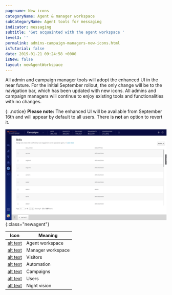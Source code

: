 ```yaml
---
pagename: New icons
categoryName: Agent & manager workspace
subCategoryName: Agent tools for messaging
indicator: messaging
subtitle: 'Get acquainted with the agent workspace '
level3: ''
permalink: admins-campaign-managers-new-icons.html
isTutorial: false
date: 2019-01-21 09:24:58 +0000
isNew: false
layout: newAgentWorkspace
---
```


All admin and campaign manager tools will adopt the enhanced UI in the near future. For the initial September rollout, the only change will be to the navigation bar, which has been updated with new icons. All admins and campaign managers will continue to enjoy existing tools and functionalities with no changes.

{: .notice}
**Please note:** The enhanced UI will be available from September 16th and will appear by default to all users. There is **not** an option to revert it.  

![alt text](img/admin-camapaign-manager-2.png){:class="newagent"}


| Icon        | Meaning           
| ------------- |-------------|
| [alt text](img/connections-regular@2x.png)    | Agent workspace  |
| [alt text](img/manager-workspace-regular@2x.png)   | Manager workspace      |
| [alt text](img/visitors-regular@2x.png)  | Visitors     |
| [alt text](img/automation-regular@2x.png)     | Automation      |
| [alt text](img/campaigns-regular@2x.png)  | Campaigns     |
| [alt text](img/users-regular@2x.png)      | Users     |
| [alt text](img/night-vision-hover@2x.png) | Night vision  |
